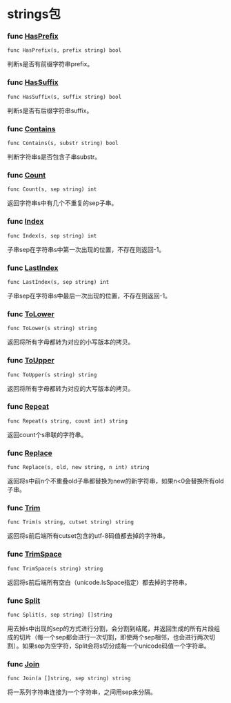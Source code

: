 # strings包

### func [HasPrefix](https://github.com/golang/go/blob/master/src/strings/strings.go?name=release#371)

```
func HasPrefix(s, prefix string) bool
```

判断s是否有前缀字符串prefix。

### func [HasSuffix](https://github.com/golang/go/blob/master/src/strings/strings.go?name=release#376)

```
func HasSuffix(s, suffix string) bool
```

判断s是否有后缀字符串suffix。

### func [Contains](https://github.com/golang/go/blob/master/src/strings/strings.go?name=release#112)

```
func Contains(s, substr string) bool
```

判断字符串s是否包含子串substr。

### func [Count](https://github.com/golang/go/blob/master/src/strings/strings.go?name=release#65)

```
func Count(s, sep string) int
```

返回字符串s中有几个不重复的sep子串。

### func [Index](https://github.com/golang/go/blob/master/src/strings/strings.go?name=release#127)

```
func Index(s, sep string) int
```

子串sep在字符串s中第一次出现的位置，不存在则返回-1。

### func [LastIndex](https://github.com/golang/go/blob/master/src/strings/strings.go?name=release#164)

```
func LastIndex(s, sep string) int
```

子串sep在字符串s中最后一次出现的位置，不存在则返回-1。

### func [ToLower](https://github.com/golang/go/blob/master/src/strings/strings.go?name=release#437)

```
func ToLower(s string) string
```

返回将所有字母都转为对应的小写版本的拷贝。

### func [ToUpper](https://github.com/golang/go/blob/master/src/strings/strings.go?name=release#434)

```
func ToUpper(s string) string
```

返回将所有字母都转为对应的大写版本的拷贝。

### func [Repeat](https://github.com/golang/go/blob/master/src/strings/strings.go?name=release#424)

```
func Repeat(s string, count int) string
```

返回count个s串联的字符串。

### func [Replace](https://github.com/golang/go/blob/master/src/strings/strings.go?name=release#638)

```
func Replace(s, old, new string, n int) string
```

返回将s中前n个不重叠old子串都替换为new的新字符串，如果n<0会替换所有old子串。

### func [Trim](https://github.com/golang/go/blob/master/src/strings/strings.go?name=release#586)

```
func Trim(s string, cutset string) string
```

返回将s前后端所有cutset包含的utf-8码值都去掉的字符串。

### func [TrimSpace](https://github.com/golang/go/blob/master/src/strings/strings.go?name=release#613)

```
func TrimSpace(s string) string
```

返回将s前后端所有空白（unicode.IsSpace指定）都去掉的字符串。

### func [Split](https://github.com/golang/go/blob/master/src/strings/strings.go?name=release#294)

```
func Split(s, sep string) []string
```

用去掉s中出现的sep的方式进行分割，会分割到结尾，并返回生成的所有片段组成的切片（每一个sep都会进行一次切割，即使两个sep相邻，也会进行两次切割）。如果sep为空字符，Split会将s切分成每一个unicode码值一个字符串。

### func [Join](https://github.com/golang/go/blob/master/src/strings/strings.go?name=release#349)

```
func Join(a []string, sep string) string
```

将一系列字符串连接为一个字符串，之间用sep来分隔。